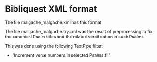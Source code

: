 # Bibliquest XML format
The file malgache_malgache.xml has this format

The file malgache_malgache.try.xml was the result of preprocessing to fix the canonical Psalm titles and the related versification in such Psalms.

This was done using the following TextPipe filter:
* "Increment verse numbers in selected Psalms.fll"